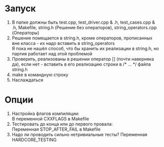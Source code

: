 # Запуск 
1) В папке должны быть test.cpp, test_driver.cpp & .h, test_cases.cpp & .h, Makefile, string.h (Решение без операторов), string_operators.cpp (Операторы)
2) Решение помещается в string.h, кроме операторов, прописанных вне класса - их надо вставить в string_operators \
   Я пока не нашёл способ, что бы хранить их реализации в string.h, но партия работает над этой проблемой
3) Проверить, реализованы в решении оператор [] (почти наверняка да), если нет - вставить в его реализацию строки в /* ... */ файла string.h
4) make в командную строку
5) Наслаждаться
# Опции
1) Настройка флагов компиляции: \
В переменной CXXFLAGS в Makefile
2) Тестировать до конца или до первого провала: \
Переменная STOP_AFTER_FAIL в Makefile
3) Надо ли проводить сильно нетривиальные тесты?
Переменная HARDCORE_TESTING

